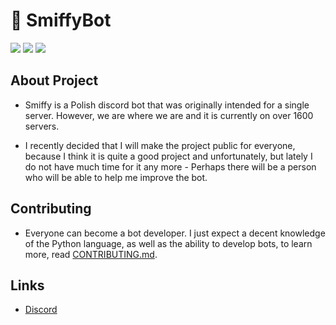 
# 🤖 SmiffyBot
![](https://img.shields.io/github/commit-activity/w/SmiffyBot/SmiffyBot?style=for-the-badge&color=%232289e0)
![](https://img.shields.io/github/languages/top/SmiffyBot/SmiffyBot?style=for-the-badge&color=%232289e0)
![](https://img.shields.io/github/license/SmiffyBot/SmiffyBot?style=for-the-badge&color=%232289e0)


## About Project
- Smiffy is a Polish discord bot that was originally intended for a single server.
However, we are where we are and it is currently on over 1600 servers.


- I recently decided that I will make the project public for everyone, because I think it is quite a good project and unfortunately, but lately I do not have much time for it any more - Perhaps there will be a person who will be able to help me improve the bot.


<!-- + ## ~~Nextcord Library~~ (It's currently outdated)
- Bot is based mainly on nextcord (a fork of Discord.py), but much of the code has been removed or changed just for the bot. For example, the entire implementation of prefix commands or even entire objects such as `Context` have been removed.


- Cache system has also been lightly changed, so methods that make HTTP requests `(.fetch)` after receiving a response will automatically add the object to the cache.


- You can see the edited version of nextcord at this [link](https://github.com/SmiffyBot/nextcord/tree/Smiffy).
+ -->

## Contributing
- Everyone can become a bot developer. I just expect a decent knowledge of the Python language, as well as the ability to develop bots, to learn more, read [CONTRIBUTING.md](CONTRIBUTING.md).

## Links
- [Discord](https://discord.gg/TmUpSDyzQn)

